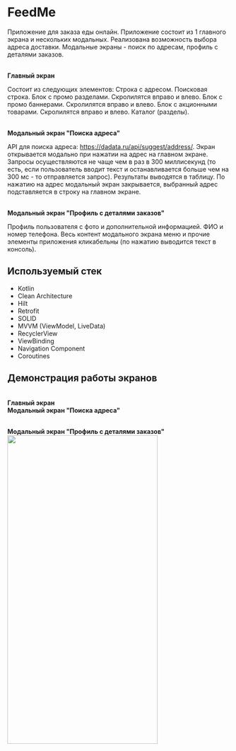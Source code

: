 # FeedMe

Приложение для заказа еды онлайн. Приложение состоит из 1 главного экрана и нескольких модальных.
Реализована возможность выбора адреса доставки. Модальные экраны - поиск по адресам, профиль с деталями заказов.

<br>**Главный экран**

Состоит из следующих элементов: 
Строка с адресом. Поисковая строка. Блок с промо разделами. Скролилятся вправо и влево.
Блок с промо баннерами. Скролилятся вправо и влево.
Блок с акционными товарами. Скролилятся вправо и влево.
Каталог (разделы).

<br>**Модальный экран "Поиска адреса"**

API для поиска адреса: https://dadata.ru/api/suggest/address/. 
Экран открывается модально при нажатии на адрес на главном экране. 
Запросы осуществляются не чаще чем в раз в 300 миллисекунд 
(то есть, если пользователь вводит текст и останавливается больше чем на 300 мс - то отправляется запрос). 
Результаты выводятся в таблицу. По нажатию на адрес модальный экран закрывается,
выбранный адрес подставляется в строку на главном экране.

<br>**Модальный экран "Профиль с деталями заказов"**

Профиль пользователя с фото и дополнительной информацией. ФИО и номер телефона. 
Весь контент модального экрана меню и прочие элементы приложения кликабельны (по нажатию выводится текст в консоль).

## Используемый стек

+ Kotlin
+ Clean Architecture
+ Hilt
+ Retrofit
+ SOLID
+ MVVM (ViewModel, LiveData)  
+ RecyclerView
+ ViewBinding  
+ Navigation Component  
+ Coroutines

## Демонстрация работы экранов
<br>**Главный экран**
<br>**Модальный экран "Поиска адреса"**

<br>**Модальный экран "Профиль с деталями заказов"**<br>
<img src="https://github.com/user-attachments/assets/5fe4372f-adde-4d1d-a49d-17491f3f38d4" width="340" height="699" />  


